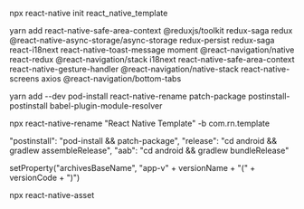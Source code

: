 npx react-native init react_native_template

yarn add react-native-safe-area-context @reduxjs/toolkit redux-saga redux @react-native-async-storage/async-storage redux-persist redux-saga react-i18next react-native-toast-message moment @react-navigation/native react-redux @react-navigation/stack i18next react-native-safe-area-context react-native-gesture-handler @react-navigation/native-stack react-native-screens axios @react-navigation/bottom-tabs

yarn add --dev pod-install react-native-rename patch-package postinstall-postinstall babel-plugin-module-resolver

npx react-native-rename "React Native Template" -b com.rn.template

"postinstall": "pod-install && patch-package",
"release": "cd android && gradlew assembleRelease",
"aab": "cd android && gradlew bundleRelease"

setProperty("archivesBaseName", "app-v" + versionName + "(" + versionCode + ")")

npx react-native-asset